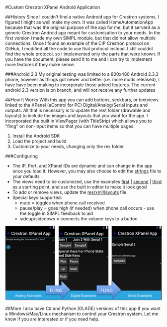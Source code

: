 #Custom Crestron XPanel Android Application

##History
Since I couldn't find a native Android app for Crestron systems, I figured I might as well make my own. 
It was called HomeAutomationApp because that was the original purpose of the app for me, but it serverd as a generic Crestron Android app meant for customization to your needs. In the first version I made my own SIMPL module, but that did not allow multiple connections. Once I found an example of the CIP Crestron protocol on GitHub, I modified all the code to use that protocol instead.  I still couldnt find the whole protocol, so I implemented only the parts that were known. If you have the document, please send it to me and I can try to implement more features if they make sense.

###Android 2.3
My original testing was limited to a 800x480 Android 2.3.3 phone, however as things got newer and better (i.e. more mods released), I have have been making to incorporate those added features. The current android 2.3 version is on branch, and will not receive any further updates

##How It Works
With this app you can add buttons, seekbars, or textviews linked to the XPanel (eControl for PC) Digital/Analog/Serial inputs and outputs. All that is necessary is to update the res\ folder (drawable and layouts) to include the images and layouts that you want for the app. I incorporated the built in ViewPager (with TitleStrip) which allows you to "fling" on non-input items so that you can have multiple pages.

1. Install the Android SDK
2. Load the project and build
3. Customize to your needs, changing only the res folder

###Configuring
* The IP, Port, and XPanel IDs are dynamic and can change in the app once you load it. However, you may also choose to edit the [strings](/HomeAutomationApp/res/values/strings.xml) file to your defaults
* The views need to be customized, use the examples [first](/HomeAutomationApp/res/layouts/first.xml) | [second](/HomeAutomationApp/res/layouts/second.xml) | [third](/HomeAutomationApp/res/layouts/third.xml) as a starting point, and use the built in editor to make it look good
* To add or remove views, update the [res/xml/layouts](/HomeAutomationApp/res/xml/layouts.xml) file
* Special keys supported:
  * mute = toggles when phone call received
  * pause/play = goes high (if needed) when phone call occurs - use the toggle in SIMPL feedback to aid
  * sideup/sidedown = connects the volume keys to a button

![Sample Screen Shot](CrestronXPanelAppScreenShots.png)

##More
I also have C# and Python (GLADE) versions of this app if you want a Windows/Mac/Linux mechanism to control your Crestron system. Let me know if you are interested or if you need help. 
